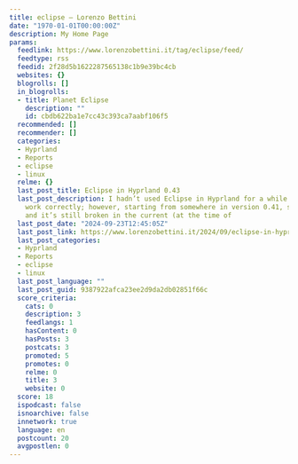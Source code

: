 ```yaml
---
title: eclipse – Lorenzo Bettini
date: "1970-01-01T00:00:00Z"
description: My Home Page
params:
  feedlink: https://www.lorenzobettini.it/tag/eclipse/feed/
  feedtype: rss
  feedid: 2f28d5b1622287565138c1b9e39bc4cb
  websites: {}
  blogrolls: []
  in_blogrolls:
  - title: Planet Eclipse
    description: ""
    id: cbdb622ba1e7cc43c393ca7aabf106f5
  recommended: []
  recommender: []
  categories:
  - Hyprland
  - Reports
  - eclipse
  - linux
  relme: {}
  last_post_title: Eclipse in Hyprland 0.43
  last_post_description: I hadn’t used Eclipse in Hyprland for a while. It used to
    work correctly; however, starting from somewhere in version 0.41, something broke,
    and it’s still broken in the current (at the time of
  last_post_date: "2024-09-23T12:45:05Z"
  last_post_link: https://www.lorenzobettini.it/2024/09/eclipse-in-hyprland-0-43/
  last_post_categories:
  - Hyprland
  - Reports
  - eclipse
  - linux
  last_post_language: ""
  last_post_guid: 9387922afca23ee2d9da2db02851f66c
  score_criteria:
    cats: 0
    description: 3
    feedlangs: 1
    hasContent: 0
    hasPosts: 3
    postcats: 3
    promoted: 5
    promotes: 0
    relme: 0
    title: 3
    website: 0
  score: 18
  ispodcast: false
  isnoarchive: false
  innetwork: true
  language: en
  postcount: 20
  avgpostlen: 0
---
```

